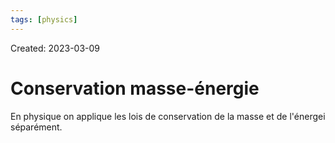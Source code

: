 ```yaml
---
tags: [physics] 
---
```

Created: 2023-03-09

# Conservation masse-énergie

En physique on applique les lois de conservation de la masse et de l'énergei séparément.
